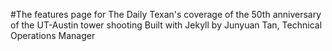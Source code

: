 #The features page for The Daily Texan's coverage of the 50th anniversary of the UT-Austin tower shooting
Built with Jekyll by Junyuan Tan, Technical Operations Manager 
